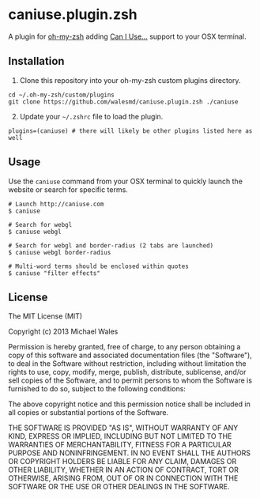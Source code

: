 # caniuse.plugin.zsh

A plugin for [oh-my-zsh](https://github.com/robbyrussell/oh-my-zsh) adding 
[Can I Use...](http://caniuse.com) support to your OSX terminal.

## Installation

1.  Clone this repository into your oh-my-zsh custom plugins directory.

```shell
cd ~/.oh-my-zsh/custom/plugins
git clone https://github.com/walesmd/caniuse.plugin.zsh ./caniuse
```

2. Update your `~/.zshrc` file to load the plugin.

```shell
plugins=(caniuse) # there will likely be other plugins listed here as well
```

## Usage

Use the `caniuse` command from your OSX terminal to quickly launch the website 
or search for specific terms.

```shell
# Launch http://caniuse.com
$ caniuse

# Search for webgl
$ caniuse webgl

# Search for webgl and border-radius (2 tabs are launched)
$ caniuse webgl border-radius

# Multi-word terms should be enclosed within quotes
$ caniuse "filter effects"
```

## License

The MIT License (MIT)

Copyright (c) 2013 Michael Wales

Permission is hereby granted, free of charge, to any person obtaining a copy
of this software and associated documentation files (the "Software"), to deal
in the Software without restriction, including without limitation the rights
to use, copy, modify, merge, publish, distribute, sublicense, and/or sell
copies of the Software, and to permit persons to whom the Software is
furnished to do so, subject to the following conditions:

The above copyright notice and this permission notice shall be included in
all copies or substantial portions of the Software.

THE SOFTWARE IS PROVIDED "AS IS", WITHOUT WARRANTY OF ANY KIND, EXPRESS OR
IMPLIED, INCLUDING BUT NOT LIMITED TO THE WARRANTIES OF MERCHANTABILITY,
FITNESS FOR A PARTICULAR PURPOSE AND NONINFRINGEMENT. IN NO EVENT SHALL THE
AUTHORS OR COPYRIGHT HOLDERS BE LIABLE FOR ANY CLAIM, DAMAGES OR OTHER
LIABILITY, WHETHER IN AN ACTION OF CONTRACT, TORT OR OTHERWISE, ARISING FROM,
OUT OF OR IN CONNECTION WITH THE SOFTWARE OR THE USE OR OTHER DEALINGS IN
THE SOFTWARE.

